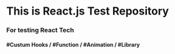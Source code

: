 # This is React.js Test Repository

### For testing React Tech

#### #Custum Hooks / #Function / #Animation / #Library
